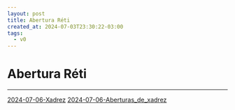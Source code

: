 ```yaml
---
layout: post
title: Abertura Réti
created_at: 2024-07-03T23:30:22-03:00
tags:
  - v0
---
```

# Abertura Réti
----

[2024-07-06-Xadrez](api/2024/07/2024-07-06-Xadrez.md)
[2024-07-06-Aberturas_de_xadrez](api/2024/07/2024-07-06-Aberturas_de_xadrez.md)
